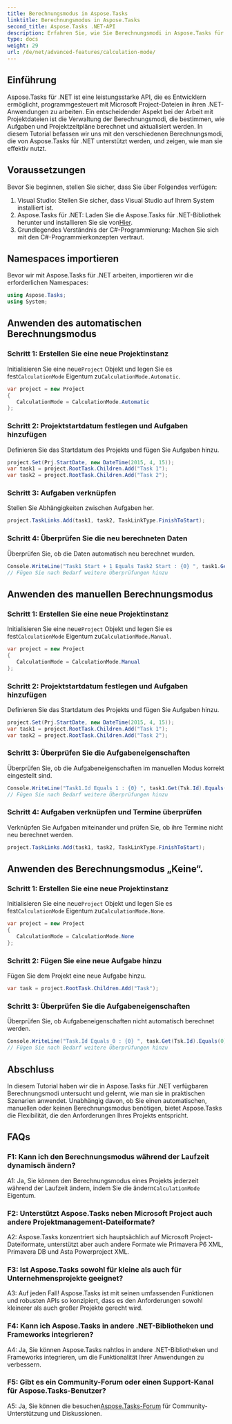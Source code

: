 ```yaml
---
title: Berechnungsmodus in Aspose.Tasks
linktitle: Berechnungsmodus in Aspose.Tasks
second_title: Aspose.Tasks .NET-API
description: Erfahren Sie, wie Sie Berechnungsmodi in Aspose.Tasks für .NET effektiv verwalten, um die Projektplanung und Aufgabenabhängigkeiten zu optimieren.
type: docs
weight: 29
url: /de/net/advanced-features/calculation-mode/
---
```

## Einführung

Aspose.Tasks für .NET ist eine leistungsstarke API, die es Entwicklern ermöglicht, programmgesteuert mit Microsoft Project-Dateien in ihren .NET-Anwendungen zu arbeiten. Ein entscheidender Aspekt bei der Arbeit mit Projektdateien ist die Verwaltung der Berechnungsmodi, die bestimmen, wie Aufgaben und Projektzeitpläne berechnet und aktualisiert werden. In diesem Tutorial befassen wir uns mit den verschiedenen Berechnungsmodi, die von Aspose.Tasks für .NET unterstützt werden, und zeigen, wie man sie effektiv nutzt.

## Voraussetzungen

Bevor Sie beginnen, stellen Sie sicher, dass Sie über Folgendes verfügen:

1. Visual Studio: Stellen Sie sicher, dass Visual Studio auf Ihrem System installiert ist.
2.  Aspose.Tasks für .NET: Laden Sie die Aspose.Tasks für .NET-Bibliothek herunter und installieren Sie sie von[Hier](https://releases.aspose.com/tasks/net/).
3. Grundlegendes Verständnis der C#-Programmierung: Machen Sie sich mit den C#-Programmierkonzepten vertraut.

## Namespaces importieren

Bevor wir mit Aspose.Tasks für .NET arbeiten, importieren wir die erforderlichen Namespaces:

```csharp
using Aspose.Tasks;
using System;


```

## Anwenden des automatischen Berechnungsmodus

### Schritt 1: Erstellen Sie eine neue Projektinstanz

 Initialisieren Sie eine neue`Project` Objekt und legen Sie es fest`CalculationMode` Eigentum zu`CalculationMode.Automatic`.

```csharp
var project = new Project
{
   CalculationMode = CalculationMode.Automatic
};
```

### Schritt 2: Projektstartdatum festlegen und Aufgaben hinzufügen

Definieren Sie das Startdatum des Projekts und fügen Sie Aufgaben hinzu.

```csharp
project.Set(Prj.StartDate, new DateTime(2015, 4, 15));
var task1 = project.RootTask.Children.Add("Task 1");
var task2 = project.RootTask.Children.Add("Task 2");
```

### Schritt 3: Aufgaben verknüpfen

Stellen Sie Abhängigkeiten zwischen Aufgaben her.

```csharp
project.TaskLinks.Add(task1, task2, TaskLinkType.FinishToStart);
```

### Schritt 4: Überprüfen Sie die neu berechneten Daten

Überprüfen Sie, ob die Daten automatisch neu berechnet wurden.

```csharp
Console.WriteLine("Task1 Start + 1 Equals Task2 Start : {0} ", task1.Get(Tsk.Start).AddDays(1).Equals(task2.Get(Tsk.Start)));
// Fügen Sie nach Bedarf weitere Überprüfungen hinzu
```

## Anwenden des manuellen Berechnungsmodus

### Schritt 1: Erstellen Sie eine neue Projektinstanz

 Initialisieren Sie eine neue`Project` Objekt und legen Sie es fest`CalculationMode` Eigentum zu`CalculationMode.Manual`.

```csharp
var project = new Project
{
   CalculationMode = CalculationMode.Manual
};
```

### Schritt 2: Projektstartdatum festlegen und Aufgaben hinzufügen

Definieren Sie das Startdatum des Projekts und fügen Sie Aufgaben hinzu.

```csharp
project.Set(Prj.StartDate, new DateTime(2015, 4, 15));
var task1 = project.RootTask.Children.Add("Task 1");
var task2 = project.RootTask.Children.Add("Task 2");
```

### Schritt 3: Überprüfen Sie die Aufgabeneigenschaften

Überprüfen Sie, ob die Aufgabeneigenschaften im manuellen Modus korrekt eingestellt sind.

```csharp
Console.WriteLine("Task1.Id Equals 1 : {0} ", task1.Get(Tsk.Id).Equals(1));
// Fügen Sie nach Bedarf weitere Überprüfungen hinzu
```

### Schritt 4: Aufgaben verknüpfen und Termine überprüfen

Verknüpfen Sie Aufgaben miteinander und prüfen Sie, ob ihre Termine nicht neu berechnet werden.

```csharp
project.TaskLinks.Add(task1, task2, TaskLinkType.FinishToStart);
```

## Anwenden des Berechnungsmodus „Keine“.

### Schritt 1: Erstellen Sie eine neue Projektinstanz

 Initialisieren Sie eine neue`Project` Objekt und legen Sie es fest`CalculationMode` Eigentum zu`CalculationMode.None`.

```csharp
var project = new Project
{
   CalculationMode = CalculationMode.None
};
```

### Schritt 2: Fügen Sie eine neue Aufgabe hinzu

Fügen Sie dem Projekt eine neue Aufgabe hinzu.

```csharp
var task = project.RootTask.Children.Add("Task");
```

### Schritt 3: Überprüfen Sie die Aufgabeneigenschaften

Überprüfen Sie, ob Aufgabeneigenschaften nicht automatisch berechnet werden.

```csharp
Console.WriteLine("Task.Id Equals 0 : {0} ", task.Get(Tsk.Id).Equals(0));
// Fügen Sie nach Bedarf weitere Überprüfungen hinzu
```

## Abschluss

In diesem Tutorial haben wir die in Aspose.Tasks für .NET verfügbaren Berechnungsmodi untersucht und gelernt, wie man sie in praktischen Szenarien anwendet. Unabhängig davon, ob Sie einen automatischen, manuellen oder keinen Berechnungsmodus benötigen, bietet Aspose.Tasks die Flexibilität, die den Anforderungen Ihres Projekts entspricht.

## FAQs

### F1: Kann ich den Berechnungsmodus während der Laufzeit dynamisch ändern?

A1: Ja, Sie können den Berechnungsmodus eines Projekts jederzeit während der Laufzeit ändern, indem Sie die ändern`CalculationMode` Eigentum.

### F2: Unterstützt Aspose.Tasks neben Microsoft Project auch andere Projektmanagement-Dateiformate?

A2: Aspose.Tasks konzentriert sich hauptsächlich auf Microsoft Project-Dateiformate, unterstützt aber auch andere Formate wie Primavera P6 XML, Primavera DB und Asta Powerproject XML.

### F3: Ist Aspose.Tasks sowohl für kleine als auch für Unternehmensprojekte geeignet?

A3: Auf jeden Fall! Aspose.Tasks ist mit seinen umfassenden Funktionen und robusten APIs so konzipiert, dass es den Anforderungen sowohl kleinerer als auch großer Projekte gerecht wird.

### F4: Kann ich Aspose.Tasks in andere .NET-Bibliotheken und Frameworks integrieren?

A4: Ja, Sie können Aspose.Tasks nahtlos in andere .NET-Bibliotheken und Frameworks integrieren, um die Funktionalität Ihrer Anwendungen zu verbessern.

### F5: Gibt es ein Community-Forum oder einen Support-Kanal für Aspose.Tasks-Benutzer?

 A5: Ja, Sie können die besuchen[Aspose.Tasks-Forum](https://forum.aspose.com/c/tasks/15) für Community-Unterstützung und Diskussionen.